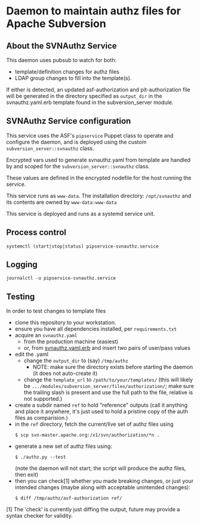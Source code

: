 # Daemon to maintain authz files for Apache Subversion

## About the SVNAuthz Service

This daemon uses pubsub to watch for both: 
  * template/definition changes for authz files
  * LDAP group changes to fill into the template(s).

If either is detected, an updated asf-authorization and
pit-authorization file will be generated in the directory
specified as `output_dir` in the svnauthz.yaml.erb template 
found in the subversion_server module.

## SVNAuthz Service configuration

This service uses the ASF's `pipservice` Puppet class to operate
and configure the daemon, and is deployed using the custom
`subversion_server::svnauthz` class.

Encrypted vars used to generate svnauthz.yaml from template are 
handled by and scoped for the `subversion_server::svnauthz` class.

These values are defined in the encrypted nodefile for the host 
running the service.

This service runs as `www-data`. 
The installation directory: `/opt/svnauthz`
and its contents are owned by `www-data:www-data`

This service is deployed and runs as a systemd service unit.

## Process control

`systemctl (start|stop|status) pipservice-svnauthz.service`

## Logging

`journalctl -u pipservice-svnauthz.service`

## Testing

In order to test changes to template files

* clone this repository to your workstation.
* ensure you have all dependencies installed, per `requirements.txt`
* acquire an `svnauthz.yaml`
  * from the production machine (easiest)
  * or, from
    [svnauthz.yaml.erb](https://github.com/apache/infrastructure-p6/blob/production/modules/subversion_server/templates/svnauthz.yaml.erb)
    and insert two pairs of user/pass values
* edit the .yaml
  * change the `output_dir` to (say) `/tmp/authz`
    * NOTE: make sure the directory exists before starting the daemon (it does not auto-create it)
  * change the `template_url` to `/path/to/your/templates/`
    (this will likely be `.../modules/subversion_server/files/authorization/`;
    make sure the trailing slash is present and use the full path to the file, relative is not supported.)
* create a subdir named `ref` to hold "reference" outputs (call it anything and place it anywhere, it's just used
     to hold a pristine copy of the auth files as comparision.)
* in the `ref` directory, fetch the current/live set of authz files using
  ```
  $ scp svn-master.apache.org:/x1/svn/authorization/*n .
  ```
* generate a new set of authz files using:
  ```
  $ ./authz.py --test
  ```
  (note the daemon will not start; the script will produce the authz
  files, then exit)
* then you can check[1] whether you made breaking changes, or just
  your intended changes (maybe along with acceptable unintended changes):
  ```
  $ diff /tmp/authz/asf-authorization ref/
  ```

[1] The 'check' is currently just diffing the output, future may provide a syntax checker for validity.
